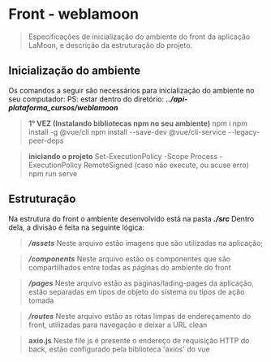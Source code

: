 # Front - weblamoon
> Especificações de inicialização do ambiente do front da aplicação LaMoon, e descrição da estruturação do projeto.

## Inicialização do ambiente
Os comandos a seguir são necessários para inicialização do ambiente no seu computador:
PS: estar dentro do diretório: ***../api-plataforma_cursos/weblamoon***

> **1° VEZ (Instalando bibliotecas npm no seu ambiente)**
npm i
npm install -g @vue/cli
npm install --save-dev @vue/cli-service --legacy-peer-deps

> **iniciando o projeto**
Set-ExecutionPolicy -Scope Process -ExecutionPolicy RemoteSigned (caso não execute, ou acuse erro)
npm run serve


## Estruturação

Na estrutura do front o ambiente desenvolvido está na pasta ***./src***
Dentro dela, a divisão é feita na seguinte lógica:

> ***/assets***
Neste arquivo estão imagens que são utilizadas na aplicação;

> ***/components***
Neste arquivo estão os componentes que são compartilhados entre todas as páginas do ambiente do front

> ***/pages***
Neste arquivo estão as paginas/lading-pages da aplicação, estão separadas em tipos de objeto do sistema ou tipos de ação tomada

> ***/routes***
Neste arquivo estão as rotas limpas de endereçamento do front, utilizadas para navegação e deixar a URL clean

> **axio.js**
Neste file js é presente o endereço de requisição HTTP do back, estão configurado pela biblioteca 'axios' do vue